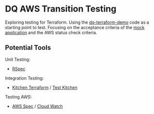 # DQ AWS Transition Testing

Exploring testing for Terraform. Using the [dq-terraform-demo](https://github.com/UKHomeOffice/dq-terraform-demo) code as a starting point to test. Focusing on the acceptance criteria of the [mock application](https://github.com/UKHomeOffice/dq-aws-transition/issues/38) and the AWS status check criteria.

## Potential Tools

Unit Testing:
* [RSpec](https://github.com/rspec/rspec)

Integration Testing:
* [Kitchen Terraform](https://github.com/newcontext-oss/kitchen-terraform) / [Test Kitchen](https://github.com/test-kitchen/test-kitchen)

Testing AWS:
* [AWS Spec](https://github.com/k1LoW/awspec) / [Cloud Watch](http://docs.aws.amazon.com/AWSEC2/latest/UserGuide/using-cloudwatch-new.html)
